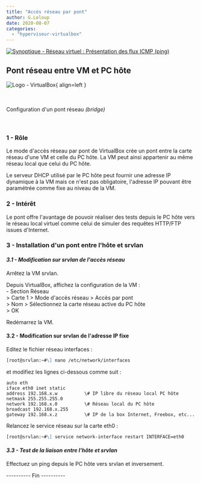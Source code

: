 ```yaml
---
title: "Accès réseau par pont"
author: G.Leloup
date: 2020-08-07
categories: 
  - "hyperviseur-virtualbox"
---
```


[![Synoptique - Réseau virtuel : Présentation des flux ICMP (ping)](../wp-content/uploads/2023/03/virtualbox-acces-reseau-pont-430x303.jpg "Cliquez pour agrandir l'image")](../wp-content/uploads/2023/03/virtualbox-acces-reseau-pont.jpg)


## Pont réseau entre VM et PC hôte

![Logo - VirtualBox](../wp-content/uploads/2019/02/logo-virtualbox.jpg){ align=left }

&nbsp;  
&nbsp;  
Configuration d'un pont réseau *(bridge)*
&nbsp;  
&nbsp; 
&nbsp;  
&nbsp;  


### 1 - Rôle

Le mode d'accès réseau par pont de VirtualBox crée un pont entre la carte réseau d'une VM et celle du PC hôte. La VM peut ainsi appartenir au même réseau local que celui du PC hôte.

Le serveur DHCP utilisé par le PC hôte peut fournir une adresse IP dynamique à la VM mais ce n'est pas obligatoire, l'adresse IP pouvant être paramétrée comme fixe au niveau de la VM.

### 2 - Intérêt

Le pont offre l'avantage de pouvoir réaliser des tests depuis le PC hôte vers le réseau local virtuel comme celui de simuler des requêtes HTTP/FTP issues d'Internet.

### 3 - Installation d'un pont entre l'hôte et srvlan

#### _3.1 - Modification sur srvlan de l'accès réseau_

Arrêtez la VM srvlan.

Depuis VirtualBox, affichez la configuration de la VM :  
\- Section Réseau  
\> Carte 1 > Mode d'accès réseau > Accès par pont  
\> Nom > Sélectionnez la carte réseau active du PC hôte  
\> OK

Redémarrez la VM.

#### 3.2 - Modification sur srvlan de l'adresse IP fixe

Editez le fichier réseau interfaces :

```markdown
[root@srvlan:~#\] nano /etc/network/interfaces
```

et modifiez les lignes ci-dessous comme suit :

```
auto eth
iface eth0 inet static
address 192.168.x.w          \# IP libre du réseau local PC hôte
netmask 255.255.255.0
network 192.168.x.0          \# Réseau local du PC hôte
broadcast 192.168.x.255
gateway 192.168.x.z          \# IP de la box Internet, Freebox, etc...
```

Relancez le service réseau sur la carte eth0 :

```markdown
[root@srvlan:~#\] service network-interface restart INTERFACE=eth0
```

#### _3.3 - Test de la liaison entre l'hôte et srvlan_

Effectuez un ping depuis le PC hôte vers srvlan et inversement.

\---------- Fin ----------
